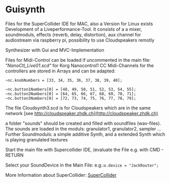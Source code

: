 # Guisynth

Files for the SuperCollider IDE for MAC, also a Version for Linux exists
Development of a Liveperformance-Tool. It consists of a a mixer, soundmoduls, effects (reverb, delay, distortion), aux channel for audiostream via raspberry pi, possibility to use Cloudspeakers remotly

Synthesizer with Gui and MVC-Implementation

Files for Midi-Control can be loaded if uncommented in the main file:
_"NanoCtl_Live01.scd"_ for Korg Nanocontrol1
CC Midi-Channels for the controllers are stored in Arrays and can be adapted:
```~nc.sliderNumbers = [1, 2, 3, 4, 5, 6, 7, 8];
~nc.knobNumbers = [33, 34, 35, 36, 37, 38, 39, 40];

~nc.button1Numbers[0] = [48, 49, 50, 51, 52, 53, 54, 55];
~nc.button2Numbers[0] = [64, 65, 66, 67, 68, 69, 70, 71];
~nc.button3Numbers[0] = [72, 73, 74, 75, 76, 77, 78, 79];
```


The file Cloudsynth3.scd is for Cloudspeakers
which are in the same network [see http://cloudspeaker.zhdk.ch](http://cloudspeaker.zhdk.ch)

a folder "sounds" should be created and filled with soundfiles (wav-files).
The sounds are loaded in the moduls: granulator1, granulator2, sampler ...
Further Soundmoduls: a simple additive Synth, and a extended Synth which is playing granulated textures

Start the main file with Supercollider IDE, (evaluate the File e.g. with CMD - RETURN

Select your SoundDevice in the Main File:
e.g.:`o.device = "JackRouter";`

More Information about SuperCollider:
[SuperCollider](https://supercollider.github.io/)


